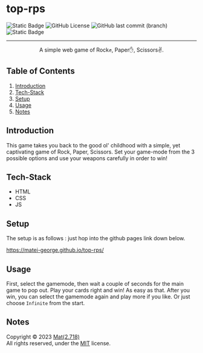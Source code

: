 # top-rps

![Static Badge](<https://img.shields.io/badge/authors-Mat(2.718)i-93c6d6>)
![GitHub License](https://img.shields.io/github/license/matei-george/top-rps)
![GitHub last commit (branch)](https://img.shields.io/github/last-commit/matei-george/top-rps/main)
![Static Badge](https://img.shields.io/badge/built_with-Basic_Web_Stack-cbeaa6)


---

<p align="center">
A simple web game of Rock✊, Paper✋, Scissors✌.
</p>

## Table of Contents

1. [Introduction](#introduction)
2. [Tech-Stack](#tech-stack)
3. [Setup](#setup)
4. [Usage](#usage)
5. [Notes](#notes)

## Introduction

This game takes you back to the good ol' childhood with a simple, yet captivating game of Rock, Paper, Scissors. Set your game-mode from the 3 possible options and use your weapons carefully in order to win!

## Tech-Stack

- HTML
- CSS
- JS

## Setup

The setup is as follows : just hop into the github pages link down below.

https://matei-george.github.io/top-rps/

## Usage

First, select the gamemode, then wait a couple of seconds for the main game to pop out. Play your cards right and win! As easy as that. After you win, you can select the gamemode again and play more if you like. Or just choose `Infinite` from the start.

## Notes

Copyright © 2023 [Mat(2.718)](https://github.com/matei-george) <br>
All rights reserved, under the [MIT](https://mit-license.org/) license.
